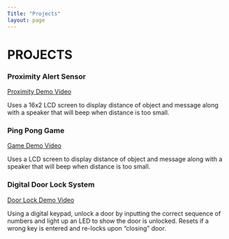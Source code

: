 ```yaml
---
Title: "Projects"
layout: page
---
```


<h1>PROJECTS</h1>


<h3>Proximity Alert Sensor</h3>

[Proximity Demo Video](https://youtube.com/shorts/U7kOJrKAeyM)

<p>Uses a 16x2 LCD screen to display distance of object and message along with a speaker that
will beep when distance is too small.<p>
  
<h3>Ping Pong Game</h3>

[Game Demo Video](https://youtube.com/shorts/cyE-3rrtRfc)

<p>Uses a LCD screen to display distance of object and message along with a speaker that will
beep when distance is too small. <p>
  
<h3>Digital Door Lock System</h3>

[Door Lock Demo Video](https://youtu.be/kftMkPg5F00)

<p>Using a digital keypad, unlock a door by inputting the correct sequence of numbers and light
up an LED to show the door is unlocked. Resets if a wrong key is entered and re-locks upon “closing” door. 
<p>
  
  
